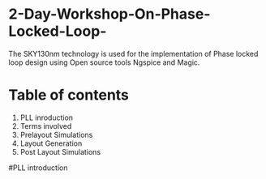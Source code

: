# 2-Day-Workshop-On-Phase-Locked-Loop-

The SKY130nm technology is used for the implementation of Phase locked loop design using Open source tools Ngspice and Magic.

# Table of contents
1. PLL inroduction
2. Terms involved
3. Prelayout Simulations
4. Layout Generation
5. Post Layout Simulations

#PLL introduction
